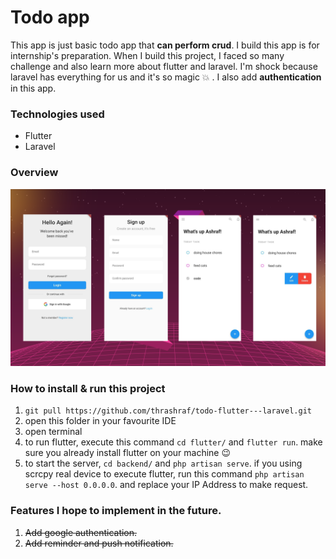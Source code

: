 # Todo app

This app is just basic todo app that **can perform crud**. I build this app is for internship's preparation. When I build this project, I faced so many challenge and also learn more about flutter and laravel. I'm shock because laravel has everything for us and it's so magic :boom: . I also add **authentication** in this app.

### Technologies used

- Flutter
- Laravel

### Overview

![image info](./overview.png)

### How to install & run this project

1.  `git pull https://github.com/thrashraf/todo-flutter---laravel.git`
2.  open this folder in your favourite IDE
3.  open terminal
4.  to run flutter, execute this command `cd flutter/` and `flutter run`. make sure you already install flutter on your machine 😉
5.  to start the server, `cd backend/` and `php artisan serve`. if you using scrcpy real device to execute flutter, run this command `php artisan serve --host 0.0.0.0`. and replace your IP Address to make request.

### Features I hope to implement in the future.

1. ~~Add google authentication.~~
2. ~~Add reminder and push notification.~~
